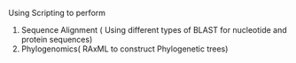 Using Scripting to perform 
1. Sequence Alignment ( Using different types of BLAST for nucleotide and protein sequences)
2. Phylogenomics( RAxML to construct Phylogenetic trees)
